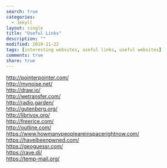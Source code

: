 ```yaml
---
search: true
categories: 
  - Jekyll
layout: single
title: "Useful Links"
description: ""
modified: 2019-11-22
tags: [interesting websites, useful links, useful websites]
comments: true
share: true
---
```


http://pointerpointer.com/ <br>
http://mynoise.net/ <br>
http://draw.io/ <br>
http://wetransfer.com/ <br>
http://radio.garden/ <br>
http://gutenberg.org/ <br>
http://librivox.org/ <br>
http://freerice.com/ <br>
http://outline.com/ <br>
https://www.howmanypeopleareinspacerightnow.com/ <br>
https://haveibeenpwned.com/ <br>
https://geoguessr.com/ <br>
https://rave.dj/ <br>
https://temp-mail.org/ <br>

